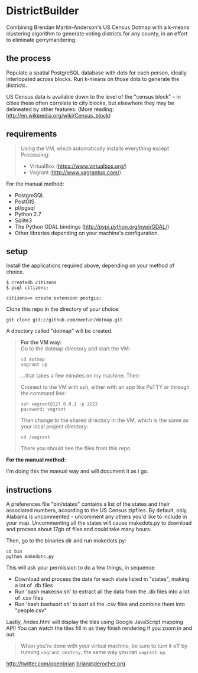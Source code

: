 DistrictBuilder
======

Combining Brendan Martin-Anderson's US Census Dotmap with a k-means clustering algorithm to generate voting districts for any county, in an effort to eliminate gerrymandering.

the process
-----------

Populate a spatial PostgreSQL database with dots for each person, ideally interlopated across blocks.  Run k-means on those dots to generate the districts.

US Census data is available down to the level of the "census block" – in cities these often correlate to city blocks, but elsewhere they may be delineated by other features. (More reading: http://en.wikipedia.org/wiki/Census_block)


requirements
------------

> Using the VM, which automatically installs everything except Processing:
> - VirtualBox (<https://www.virtualbox.org/>)
> - Vagrant (<http://www.vagrantup.com/>)

For the manual method:
- PostgreSQL
- PostGIS
- pl/pgsql
- Python 2.7
- Sqlite3
- The Python GDAL bindings (<http://pypi.python.org/pypi/GDAL/>)
- Other libraries depending on your machine's configuration.

setup
-----

Install the applications required above, depending on your method of choice.

    $ createdb citizens
    $ psql citizens;

    citizens=> create extension postgis;


Clone this repo in the directory of your choice:

    git clone git://github.com/meetar/dotmap.git
A directory called "dotmap" will be created.

> **For the VM way:**  
> Go to the dotmap directory and start the VM:
> 
>     cd dotmap
>     vagrant up
> ...that takes a few minutes on my machine. Then:
> 
> Connect to the VM with ssh, either with an app like PuTTY or through the command line:
> 
>     ssh vagrant@127.0.0.1 -p 2222
>     password: vagrant
>     
> Then change to the shared directory in the VM, which is the same as your local project directory:
> 
>     cd /vagrant
> There you should see the files from this repo.

**For the manual method:**  

I'm doing this the manual way and will document it as i go.


instructions
------------

A preferences file "bin/states" contains a list of the states and their associated numbers, according to the US Census zipfiles. By default, only Alabama is uncommented - uncomment any others you'd like to include in your map. Uncommenting all the states will cause makedots.py to download and process about 17gb of files and could take many hours.

Then, go to the binaries dir and run makedots.py:

    cd bin
    python makedots.py

This will ask your permission to do a few things, in sequence:
 - Download and process the data for each state listed in "states", making a lot of .db files
 - Run 'bash makecsv.sh' to extract all the data from the .db files into a lot of .csv files
 - Run 'bash bashsort.sh' to sort all the .csv files and combine them into "people.csv"

Lastly, /index.html will display the tiles using Google JavaScript mapping API! You can watch the tiles fill in as they finish rendering if you zoom in and out.

> When you're done with your virtual machine, be sure to turn it off by running `vagrant destroy`, the same way you ran `vagrant up`.

<http://twitter.com/openbrian>
<brian@derocher.org>
